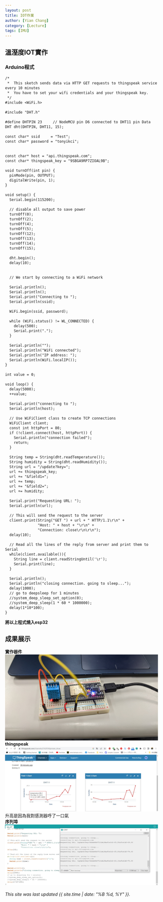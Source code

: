```yaml
---
layout: post
title: IOT作業
author: [Yian Chang]
category: [Lecture]
tags: [IMU]
---
```

## 溫溼度IOT實作
### Arduino程式
```
/*
 *  This sketch sends data via HTTP GET requests to thingspeak service every 10 minutes
 *  You have to set your wifi credentials and your thingspeak key.
 */
#include <WiFi.h>

#include "DHT.h"

#define DHTPIN 23     // NodeMCU pin D6 connected to DHT11 pin Data
DHT dht(DHTPIN, DHT11, 15);

const char* ssid     = "Test";
const char* password = "tonyikci";


const char* host = "api.thingspeak.com";
const char* thingspeak_key = "9SBGA9RP7ZIOAL9B";

void turnOff(int pin) {
  pinMode(pin, OUTPUT);
  digitalWrite(pin, 1);
}

void setup() {
  Serial.begin(115200);

  // disable all output to save power
  turnOff(0);
  turnOff(2);
  turnOff(4);
  turnOff(5);
  turnOff(12);
  turnOff(13);
  turnOff(14);
  turnOff(15);

  dht.begin();
  delay(10);
  

  // We start by connecting to a WiFi network

  Serial.println();
  Serial.println();
  Serial.print("Connecting to ");
  Serial.println(ssid);
  
  WiFi.begin(ssid, password);
  
  while (WiFi.status() != WL_CONNECTED) {
    delay(500);
    Serial.print(".");
  }

  Serial.println("");
  Serial.println("WiFi connected");  
  Serial.println("IP address: ");
  Serial.println(WiFi.localIP());
}

int value = 0;

void loop() {
  delay(5000);
  ++value;

  Serial.print("connecting to ");
  Serial.println(host);
  
  // Use WiFiClient class to create TCP connections
  WiFiClient client;
  const int httpPort = 80;
  if (!client.connect(host, httpPort)) {
    Serial.println("connection failed");
    return;
  }

  String temp = String(dht.readTemperature());
  String humidity = String(dht.readHumidity());
  String url = "/update?key=";
  url += thingspeak_key;
  url += "&field1=";
  url += temp;
  url += "&field2=";
  url += humidity;
  
  Serial.print("Requesting URL: ");
  Serial.println(url);
  
  // This will send the request to the server
  client.print(String("GET ") + url + " HTTP/1.1\r\n" +
               "Host: " + host + "\r\n" + 
               "Connection: close\r\n\r\n");
  delay(10);
  
  // Read all the lines of the reply from server and print them to Serial
  while(client.available()){
    String line = client.readStringUntil('\r');
    Serial.print(line);
  }
  
  Serial.println();
  Serial.println("closing connection. going to sleep...");
  delay(1000);
  // go to deepsleep for 1 minutes
  //system_deep_sleep_set_option(0);
  //system_deep_sleep(1 * 60 * 1000000);
  delay(1*10*100);
}
```
**將以上程式燒入esp32**
## 成果展示
**實作器件**
![](https://github.com/Ian1121023/MCU-project/blob/main/images/ESP32_HDT11.jpg?raw=true)<br>
**thingspeak**
![](https://github.com/Ian1121023/MCU-project/blob/main/images/ESP32_thingspeak.jpg?raw=true)<br>
升高是因為我對感測器呼了一口氣<br>
**序列埠**
![](https://github.com/Ian1121023/MCU-project/blob/main/images/ESP32_IOT.jpg?raw=true)
<br>
<br>
*This site was last updated {{ site.time | date: "%B %d, %Y" }}.*





